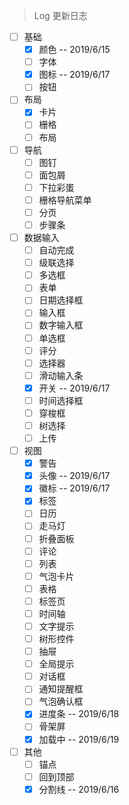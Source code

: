 > Log 更新日志

-   [ ] 基础
    -   [x] 颜色 -- 2019/6/15
    -   [ ] 字体
    -   [x] 图标 -- 2019/6/17
    -   [ ] 按钮
-   [ ] 布局
    -   [x] 卡片
    -   [ ] 栅格
    -   [ ] 布局
-   [ ] 导航
    -   [ ] 图钉
    -   [ ] 面包屑
    -   [ ] 下拉彩蛋
    -   [ ] 栅格导航菜单
    -   [ ] 分页
    -   [ ] 步骤条
-   [ ] 数据输入
    -   [ ] 自动完成
    -   [ ] 级联选择
    -   [ ] 多选框
    -   [ ] 表单
    -   [ ] 日期选择框
    -   [ ] 输入框
    -   [ ] 数字输入框
    -   [ ] 单选框
    -   [ ] 评分
    -   [ ] 选择器
    -   [ ] 滑动输入条
    -   [x] 开关 -- 2019/6/17
    -   [ ] 时间选择框
    -   [ ] 穿梭框
    -   [ ] 树选择
    -   [ ] 上传
-   [ ] 视图
    -   [x] 警告
    -   [x] 头像 -- 2019/6/17
    -   [x] 徽标 -- 2019/6/17
    -   [x] 标签
    -   [ ] 日历
    -   [ ] 走马灯
    -   [ ] 折叠面板
    -   [ ] 评论
    -   [ ] 列表
    -   [ ] 气泡卡片
    -   [ ] 表格
    -   [ ] 标签页
    -   [ ] 时间轴
    -   [ ] 文字提示
    -   [ ] 树形控件
    -   [ ] 抽屉
    -   [ ] 全局提示
    -   [ ] 对话框
    -   [ ] 通知提醒框
    -   [ ] 气泡确认框
    -   [x] 进度条 -- 2019/6/18
    -   [ ] 骨架屏
    -   [x] 加载中 -- 2019/6/19
-   [ ] 其他
    -   [ ] 锚点
    -   [ ] 回到顶部
    -   [x] 分割线 -- 2019/6/16
